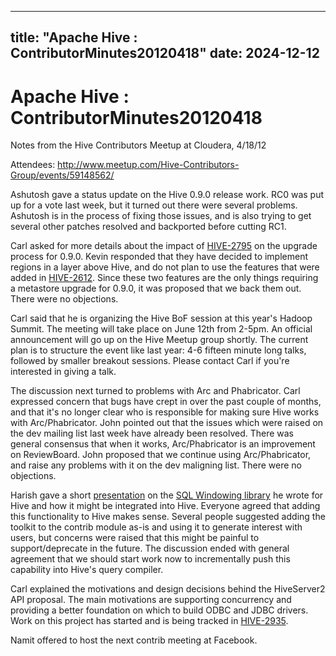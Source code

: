 ---

title: "Apache Hive : ContributorMinutes20120418"
date: 2024-12-12
----------------

# Apache Hive : ContributorMinutes20120418

Notes from the Hive Contributors Meetup at Cloudera, 4/18/12

Attendees: <http://www.meetup.com/Hive-Contributors-Group/events/59148562/>

Ashutosh gave a status update on the Hive 0.9.0 release work. RC0 was put up for a vote last week, but it turned out there were several problems. Ashutosh is in the process of fixing those issues, and is also trying to get several other patches resolved and backported before cutting RC1.

Carl asked for more details about the impact of [HIVE-2795](https://issues.apache.org/jira/browse/HIVE-2795) on the upgrade process for 0.9.0. Kevin responded that they have decided to implement regions in a layer above Hive, and do not plan to use the features that were added in [HIVE-2612](https://issues.apache.org/jira/browse/HIVE-2612). Since these two features are the only things requiring a metastore upgrade for 0.9.0, it was proposed that we back them out. There were no objections.

Carl said that he is organizing the Hive BoF session at this year's Hadoop Summit. The meeting will take place on June 12th from 2-5pm. An official announcement will go up on the Hive Meetup group shortly. The current plan is to structure the event like last year: 4-6 fifteen minute long talks, followed by smaller breakout sessions. Please contact Carl if you're interested in giving a talk.

The discussion next turned to problems with Arc and Phabricator. Carl expressed concern that bugs have crept in over the past couple of months, and that it's no longer clear who is responsible for making sure Hive works with Arc/Phabricator. John pointed out that the issues which were raised on the dev mailing list last week have already been resolved. There was general consensus that when it works, Arc/Phabricator is an improvement on ReviewBoard. John proposed that we continue using Arc/Phabricator, and raise any problems with it on the dev maligning list. There were no objections.

Harish gave a short [presentation](https://github.com/hbutani/SQLWindowing/wiki/MoveToHive) on the [SQL Windowing library](https://github.com/hbutani/SQLWindowing) he wrote for Hive and how it might be integrated into Hive. Everyone agreed that adding this functionality to Hive makes sense. Several people suggested adding the toolkit to the contrib module as-is and using it to generate interest with users, but concerns were raised that this might be painful to support/deprecate in the future. The discussion ended with general agreement that we should start work now to incrementally push this capability into Hive's query compiler.

Carl explained the motivations and design decisions behind the HiveServer2 API proposal. The main motivations are supporting concurrency and providing a better foundation on which to build ODBC and JDBC drivers. Work on this project has started and is being tracked in [HIVE-2935](https://issues.apache.org/jira/browse/HIVE-2935).

Namit offered to host the next contrib meeting at Facebook.

